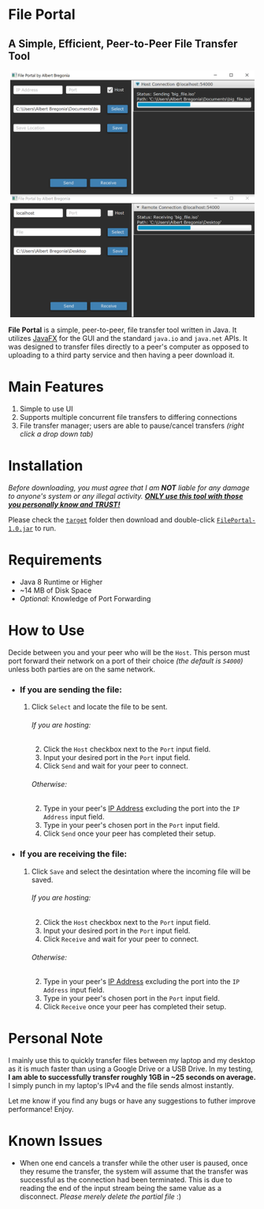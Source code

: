 # File Portal
## A Simple, Efficient, Peer-to-Peer File Transfer Tool

<p align="center">
  <img title="Tool" src="/src/main/resources/fp2.png" height="500px"></img>
</p>

**File Portal** is a simple, peer-to-peer, file transfer tool written in Java. It utilizes [JavaFX](https://openjfx.io/) for the GUI and the standard `java.io` and `java.net` APIs. It was designed to transfer files directly to a peer's computer as opposed to uploading to a third party service and then having a peer download it.

# Main Features
1. Simple to use UI
2. Supports multiple concurrent file transfers to differing connections
3. File transfer manager; users are able to pause/cancel transfers *(right click a drop down tab)*

# Installation
*Before downloading, you must agree that I am **NOT** liable for any damage to anyone's system or any illegal activity. **<ins>ONLY use this tool with those you personally know and TRUST!</ins>***

Please check the [`target`](https://github.com/albertbregonia/File-Portal/tree/master/target) folder then download and double-click [`FilePortal-1.0.jar`](https://github.com/albertbregonia/File-Portal/blob/master/target/FilePortal-1.0.jar) to run.

# Requirements
- Java 8 Runtime or Higher
- ~14 MB of Disk Space
- *Optional:* Knowledge of Port Forwarding

# How to Use
Decide between you and your peer who will be the `Host`. This person must port forward their network on a port of their choice *(the default is `54000`)* unless both parties are on the same network.
- ### If you are sending the file:
  1. Click `Select` and locate the file to be sent.
      ###### If you are hosting:
        2. Click the `Host` checkbox next to the `Port` input field.
        3. Input your desired port in the `Port` input field.
        4. Click `Send` and wait for your peer to connect.
      ###### Otherwise:
        2. Type in your peer's [IP Address](https://www.whatsmyip.org/) excluding the port into the `IP Address` input field.
        3. Type in your peer's chosen port in the `Port` input field.
        4. Click `Send` once your peer has completed their setup.
- ### If you are receiving the file:
  1. Click `Save` and select the desintation where the incoming file will be saved.
      ###### If you are hosting:
        2. Click the `Host` checkbox next to the `Port` input field.
        3. Input your desired port in the `Port` input field.
        4. Click `Receive` and wait for your peer to connect.
      ###### Otherwise:
        2. Type in your peer's [IP Address](https://www.whatsmyip.org/) excluding the port into the `IP Address` input field.
        3. Type in your peer's chosen port in the `Port` input field.
        4. Click `Receive` once your peer has completed their setup.

# Personal Note
I mainly use this to quickly transfer files between my laptop and my desktop as it is much faster than using a Google Drive or a USB Drive. In my testing, **I am able to successfully transfer roughly 1GB in ~25 seconds on average.** I simply punch in my laptop's IPv4 and the file sends almost instantly.

Let me know if you find any bugs or have any suggestions to futher improve performance! Enjoy.

# Known Issues
- When one end cancels a transfer while the other user is paused, once they resume the transfer, the system will assume that the transfer was successful as the connection had been terminated. This is due to reading the end of the input stream being the same value as a disconnect. *Please merely delete the partial file* :)